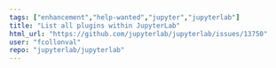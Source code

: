 ```yaml
---
tags: ["enhancement","help-wanted","jupyter","jupyterlab"]
title: "List all plugins within JupyterLab"
html_url: "https://github.com/jupyterlab/jupyterlab/issues/13750"
user: "fcollonval"
repo: "jupyterlab/jupyterlab"
---
```


